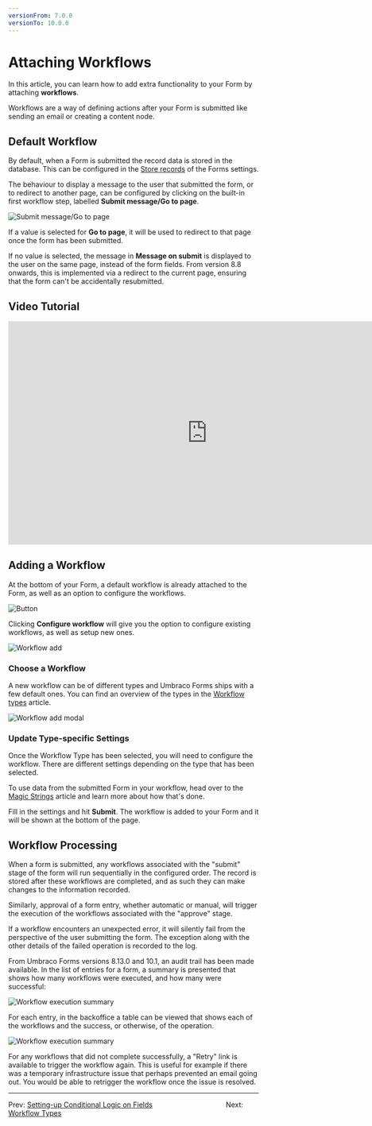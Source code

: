 ```yaml
---
versionFrom: 7.0.0
versionTo: 10.0.0
---
```


# Attaching Workflows

In this article, you can learn how to add extra functionality to your Form by attaching **workflows**.

Workflows are a way of defining actions after your Form is submitted like sending an email or creating a content node.

## Default Workflow

By default, when a Form is submitted the record data is stored in the database. This can be configured in the [Store records](../Creating-a-Form/Form-Settings/index.md#settings-options) of the Forms settings.

The behaviour to display a message to the user that submitted the form, or to redirect to another page, can be configured by clicking on the built-in first workflow step, labelled **Submit message/Go to page**.

![Submit message/Go to page](images/MessageOnSubmit.png)

If a value is selected for **Go to page**, it will be used to redirect to that page once the form has been submitted.

If no value is selected, the message in **Message on submit** is displayed to the user on the same page, instead of the form fields. From version 8.8 onwards, this is implemented via a redirect to the current page, ensuring that the form can't be accidentally resubmitted.

## Video Tutorial

<iframe width="800" height="450" title="Attaching Workflows to Umbraco Forms" src="https://www.youtube.com/embed/qJrf1drw1Bg?rel=0" frameborder="0" allow="accelerometer; autoplay; encrypted-media; gyroscope; picture-in-picture" allowfullscreen></iframe>

## Adding a Workflow

At the bottom of your Form, a default workflow is already attached to the Form, as well as an option to configure the workflows.

![Button](images/configure-workflows.png)

Clicking **Configure workflow** will give you the option to configure existing workflows, as well as setup new ones.

![Workflow add](images/WorkflowsPage.png)

### Choose a Workflow

A new workflow can be of different types and Umbraco Forms ships with a few default ones. You can find an overview of the types in the [Workflow types](Workflow-Types) article.

![Workflow add modal](images/WorkflowsAddModel.png)

### Update Type-specific Settings

Once the Workflow Type has been selected, you will need to configure the workflow. There are different settings depending on the type that has been selected.

To use data from the submitted Form in your workflow, head over to the [Magic Strings](../../Developer/Magic-Strings) article and learn more about how that's done.

Fill in the settings and hit **Submit**. The workflow is added to your Form and it will be shown at the bottom of the page.

## Workflow Processing

When a form is submitted, any workflows associated with the "submit" stage of the form will run sequentially in the configured order. The record is stored after these workflows are completed, and as such they can make changes to the information recorded.

Similarly, approval of a form entry, whether automatic or manual, will trigger the execution of the workflows associated with the "approve" stage.

If a workflow encounters an unexpected error, it will silently fail from the perspective of the user submitting the form. The exception along with the other details of the failed operation is recorded to the log.

From Umbraco Forms versions 8.13.0 and 10.1, an audit trail has been made available. In the list of entries for a form, a summary is presented that shows how many workflows were executed, and how many were successful:

![Workflow execution summary](images/workflow-summary.png)

For each entry, in the backoffice a table can be viewed that shows each of the workflows and the success, or otherwise, of the operation.

![Workflow execution summary](images/workflow-audit.png)

For any workflows that did not complete successfully, a "Retry" link is available to trigger the workflow again. This is useful for example if there was a temporary infrastructure issue that perhaps prevented an email going out. You would be able to retrigger the workflow once the issue is resolved.

---

Prev: [Setting-up Conditional Logic on Fields](../Creating-a-Form/Conditional-Logic/index.md) &emsp; &emsp; &emsp; &emsp; &emsp; &emsp; &emsp; &emsp; Next: [Workflow Types](../Attaching-Workflows/Workflow-Types/index.md)
